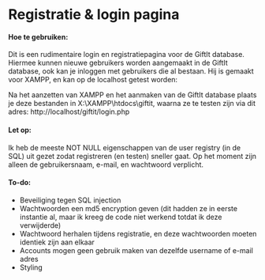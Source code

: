 # Registratie & login pagina

#### Hoe te gebruiken:
Dit is een rudimentaire login en registratiepagina voor de GiftIt database. Hiermee kunnen nieuwe gebruikers worden aangemaakt in de GiftIt database, ook kan je inloggen met gebruikers die al bestaan. Hij is gemaakt voor XAMPP, en kan op de localhost getest worden: 

Na het aanzetten van XAMPP en het aanmaken van de GiftIt database plaats je deze bestanden in X:\XAMPP\htdocs\giftit, waarna ze te testen zijn via dit adres: http://localhost/giftit/login.php

#### Let op:
Ik heb de meeste NOT NULL eigenschappen van de user registry (in de SQL) uit gezet zodat registreren (en testen) sneller gaat. Op het moment zijn alleen de gebruikersnaam, e-mail, en wachtwoord verplicht.

#### To-do:
- Beveiliging tegen SQL injection
- Wachtwoorden een md5 encryption geven (dit hadden ze in eerste instantie al, maar ik kreeg de code niet werkend totdat ik deze verwijderde)
- Wachtwoord herhalen tijdens registratie, en deze wachtwoorden moeten identiek zijn aan elkaar
- Accounts mogen geen gebruik maken van dezelfde username of e-mail adres
- Styling
